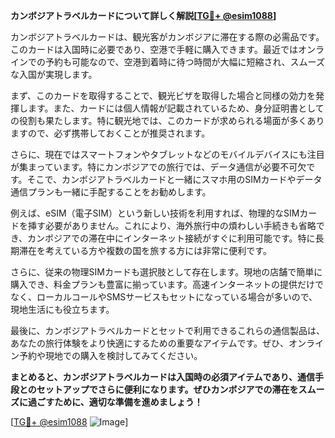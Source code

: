 **カンボジアトラベルカードについて詳しく解説[[TG💪+ @esim1088](https://t.me/s/esim1088)]**

カンボジアトラベルカードは、観光客がカンボジアに滞在する際の必需品です。このカードは入国時に必要であり、空港で手軽に購入できます。最近ではオンラインでの予約も可能なので、空港到着時に待つ時間が大幅に短縮され、スムーズな入国が実現します。

まず、このカードを取得することで、観光ビザを取得した場合と同様の効力を発揮します。また、カードには個人情報が記載されているため、身分証明書としての役割も果たします。特に観光地では、このカードが求められる場面が多くありますので、必ず携帯しておくことが推奨されます。

さらに、現在ではスマートフォンやタブレットなどのモバイルデバイスにも注目が集まっています。特にカンボジアでの旅行では、データ通信が必要不可欠です。そこで、カンボジアトラベルカードと一緒にスマホ用のSIMカードやデータ通信プランも一緒に手配することをお勧めします。

例えば、eSIM（電子SIM）という新しい技術を利用すれば、物理的なSIMカードを挿す必要がありません。これにより、海外旅行中の煩わしい手続きも省略でき、カンボジアでの滞在中にインターネット接続がすぐに利用可能です。特に長期滞在を考えている方や複数の国を旅する方には非常に便利です。

さらに、従来の物理SIMカードも選択肢として存在します。現地の店舗で簡単に購入でき、料金プランも豊富に揃っています。高速インターネットの提供だけでなく、ローカルコールやSMSサービスもセットになっている場合が多いので、現地生活にも役立ちます。

最後に、カンボジアトラベルカードとセットで利用できるこれらの通信製品は、あなたの旅行体験をより快適にするための重要なアイテムです。ぜひ、オンライン予約や現地での購入を検討してみてください。

**まとめると、カンボジアトラベルカードは入国時の必須アイテムであり、通信手段とのセットアップでさらに便利になります。ぜひカンボジアでの滞在をスムーズに過ごすために、適切な準備を進めましょう！**

[[TG💪+ @esim1088](https://t.me/s/esim1088) ![Image](https://i.postimg.cc/Y0z9fWf4/image.png)]